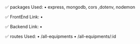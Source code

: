 ✅ packages Used:
    • express, mongodb, cors ,dotenv, nodemon 

✅ FrontEnd Link:
    • []( https://front-end-task-sage.vercel.app/ ) 

✅ Backend Link:
    • []( https://back-end-task-ivm7.onrender.com/ ) 

✅ routes Used:
    • /all-equipments
    • /all-equipments/:id 